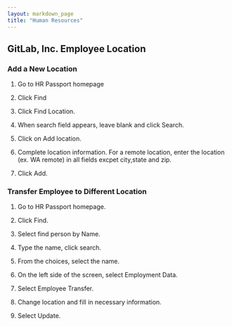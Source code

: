 ```yaml
---
layout: markdown_page
title: "Human Resources"
---
```


## GitLab, Inc. Employee Location 

### Add a New Location

1. Go to HR Passport homepage

1. Click Find

1. Click Find Location.

1. When search field appears, leave blank and click Search.

1. Click on Add location.

1. Complete location information. For a remote location, enter the location (ex. WA remote) in all fields excpet city,state and zip.

1. Click Add.

 
### Transfer Employee to Different Location

1. Go to HR Passport homepage.

1. Click Find.

1. Select find person by Name.

1. Type the name, click search.

1. From the choices, select the name.

1. On the left side of the screen, select Employment Data.

1. Select Employee Transfer.

1. Change location and fill in necessary information.

1. Select Update.

